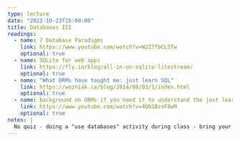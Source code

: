```yaml
---
type: lecture
date: "2023-10-23T15:00:00"
title: Databases III
readings:
  - name: 7 Database Paradigms
    link: https://www.youtube.com/watch?v=W2Z7fbCLSTw
    optional: true
  - name: SQLite for web apps
    link: https://fly.io/blog/all-in-on-sqlite-litestream/
    optional: true
  - name: "What ORMs have taught me: just learn SQL"
    link: https://wozniak.ca/blog/2014/08/03/1/index.html
    optional: true
  - name: background on ORMs if you need it to understand the just learn SQL article
    link: https://www.youtube.com/watch?v=4QN1BzxF8wM
    optional: true
notes: |
  No quiz - doing a "use databases" activity during class - bring your laptop.
---
```

